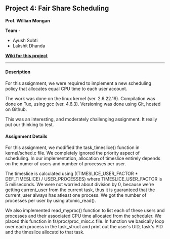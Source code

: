 ## Project 4: Fair Share Scheduling ##

**Prof. Willian Mongan**

**Team** - 
* Ayush Sobti  
* Lakshit Dhanda

[**Wiki for this project**](https://github.com/xbonez/CS-370/wiki/Project-4)

-----
#### Description ####

For this assignment, we were required  to implement a new scheduling policy that allocates equal CPU time to each user account.

The work was done on the linux kernel (ver. 2.6.22.19). 
Compilation was done on Tux, using gcc (ver. 4.6.3).
Versioning was done using Git, hosted on Github.

This was an interesting, and moderately challenging assignment. It really put our thinking to test.

#### Assignment Details ####

For this assignment, we modified the task_timeslice() function in kernel/sched.c file. We completely ignored the priority aspect of scheduling. In our implementation, allocation of timeslice entirely depends on the numer of users and number of processes per user.

The timeslice is calculated using ((TIMESLICE_USER_FACTOR * DEF_TIMESLICE) / USER_PROCESSES) where TIMESLICE_USER_FACTOR is 5 miliseconds.  We were not worried about division by 0, because we're getting current_user from the current task, thus it is guaranteed that the current_user always has atleast one process. We got the number of processes per user by using atomic_read().

We also implemented read_myproc() function to  list each of these users and processes and their associated CPU time allocated from the scheduler. We placed this function in fs/proc/proc_misc.c file. In function we basically loop over each process in the task_struct and 
print out the user's UID, task's PID and the timeslice allocatd to that task. 
